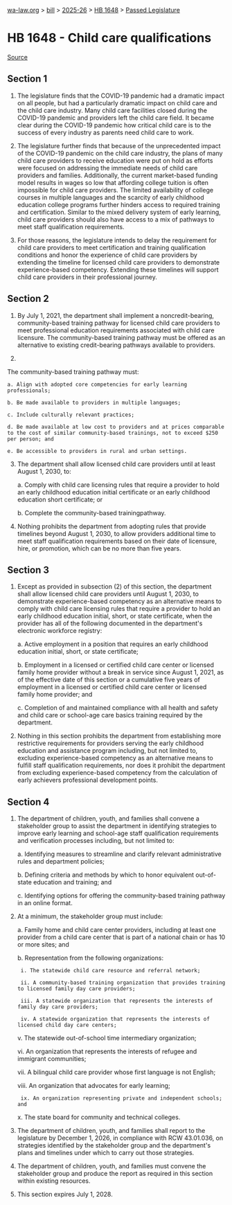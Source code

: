 [wa-law.org](/) > [bill](/bill/) > [2025-26](/bill/2025-26/) > [HB 1648](/bill/2025-26/hb/1648/) > [Passed Legislature](/bill/2025-26/hb/1648/S2.PL/)

# HB 1648 - Child care qualifications

[Source](http://lawfilesext.leg.wa.gov/biennium/2025-26/Pdf/Bills/House%20Passed%20Legislature/1648-S2.PL.pdf)

## Section 1
1. The legislature finds that the COVID-19 pandemic had a dramatic impact on all people, but had a particularly dramatic impact on child care and the child care industry. Many child care facilities closed during the COVID-19 pandemic and providers left the child care field. It became clear during the COVID-19 pandemic how critical child care is to the success of every industry as parents need child care to work.

2. The legislature further finds that because of the unprecedented impact of the COVID-19 pandemic on the child care industry, the plans of many child care providers to receive education were put on hold as efforts were focused on addressing the immediate needs of child care providers and families. Additionally, the current market-based funding model results in wages so low that affording college tuition is often impossible for child care providers. The limited availability of college courses in multiple languages and the scarcity of early childhood education college programs further hinders access to required training and certification. Similar to the mixed delivery system of early learning, child care providers should also have access to a mix of pathways to meet staff qualification requirements.

3. For those reasons, the legislature intends to delay the requirement for child care providers to meet certification and training qualification conditions and honor the experience of child care providers by extending the timeline for licensed child care providers to demonstrate experience-based competency. Extending these timelines will support child care providers in their professional journey.

## Section 2
1. By July 1, 2021, the department shall implement a noncredit-bearing, community-based training pathway for licensed child care providers to meet professional education requirements associated with child care licensure. The community-based training pathway must be offered as an alternative to existing credit-bearing pathways available to providers.

2.

The community-based training pathway must:

    a. Align with adopted core competencies for early learning professionals;

    b. Be made available to providers in multiple languages;

    c. Include culturally relevant practices;

    d. Be made available at low cost to providers and at prices comparable to the cost of similar community-based trainings, not to exceed $250 per person; and

    e. Be accessible to providers in rural and urban settings.

3. The department shall allow licensed child care providers until at least August 1, 2030, to:

    a. Comply with child care licensing rules that require a provider to hold an early childhood education initial certificate or an early childhood education short certificate; or

    b. Complete the community-based trainingpathway.

4. Nothing prohibits the department from adopting rules that provide timelines beyond August 1, 2030, to allow providers additional time to meet staff qualification requirements based on their date of licensure, hire, or promotion, which can be no more than five years.

## Section 3
1. Except as provided in subsection (2) of this section, the department shall allow licensed child care providers until August 1, 2030, to demonstrate experience-based competency as an alternative means to comply with child care licensing rules that require a provider to hold an early childhood education initial, short, or state certificate, when the provider has all of the following documented in the department's electronic workforce registry:

    a. Active employment in a position that requires an early childhood education initial, short, or state certificate;

    b. Employment in a licensed or certified child care center or licensed family home provider without a break in service since August 1, 2021, as of the effective date of this section or a cumulative five years of employment in a licensed or certified child care center or licensed family home provider; and

    c. Completion of and maintained compliance with all health and safety and child care or school-age care basics training required by the department.

2. Nothing in this section prohibits the department from establishing more restrictive requirements for providers serving the early childhood education and assistance program including, but not limited to, excluding experience-based competency as an alternative means to fulfill staff qualification requirements, nor does it prohibit the department from excluding experience-based competency from the calculation of early achievers professional development points.

## Section 4
1. The department of children, youth, and families shall convene a stakeholder group to assist the department in identifying strategies to improve early learning and school-age staff qualification requirements and verification processes including, but not limited to:

    a. Identifying measures to streamline and clarify relevant administrative rules and department policies;

    b. Defining criteria and methods by which to honor equivalent out-of-state education and training; and

    c. Identifying options for offering the community-based training pathway in an online format.

2. At a minimum, the stakeholder group must include:

    a. Family home and child care center providers, including at least one provider from a child care center that is part of a national chain or has 10 or more sites; and

    b. Representation from the following organizations:

        i. The statewide child care resource and referral network;

        ii. A community-based training organization that provides training to licensed family day care providers;

        iii. A statewide organization that represents the interests of family day care providers;

        iv. A statewide organization that represents the interests of licensed child day care centers;

    v. The statewide out-of-school time intermediary organization;

    vi. An organization that represents the interests of refugee and immigrant communities;

    vii. A bilingual child care provider whose first language is not English;

    viii. An organization that advocates for early learning;

        ix. An organization representing private and independent schools; and

    x. The state board for community and technical colleges.

3. The department of children, youth, and families shall report to the legislature by December 1, 2026, in compliance with RCW 43.01.036, on strategies identified by the stakeholder group and the department's plans and timelines under which to carry out those strategies.

4. The department of children, youth, and families must convene the stakeholder group and produce the report as required in this section within existing resources.

5. This section expires July 1, 2028.
